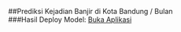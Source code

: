##Prediksi Kejadian Banjir di Kota Bandung / Bulan  
###Hasil Deploy Model:
[Buka Aplikasi]('https://prediksibanjir-kt.streamlit.app/')
